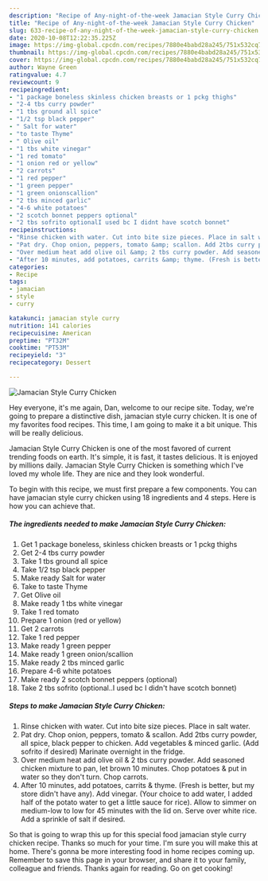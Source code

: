 ```yaml
---
description: "Recipe of Any-night-of-the-week Jamacian Style Curry Chicken"
title: "Recipe of Any-night-of-the-week Jamacian Style Curry Chicken"
slug: 633-recipe-of-any-night-of-the-week-jamacian-style-curry-chicken
date: 2020-10-08T12:22:35.225Z
image: https://img-global.cpcdn.com/recipes/7880e4babd28a245/751x532cq70/jamacian-style-curry-chicken-recipe-main-photo.jpg
thumbnail: https://img-global.cpcdn.com/recipes/7880e4babd28a245/751x532cq70/jamacian-style-curry-chicken-recipe-main-photo.jpg
cover: https://img-global.cpcdn.com/recipes/7880e4babd28a245/751x532cq70/jamacian-style-curry-chicken-recipe-main-photo.jpg
author: Wayne Green
ratingvalue: 4.7
reviewcount: 9
recipeingredient:
- "1 package boneless skinless chicken breasts or 1 pckg thighs"
- "2-4 tbs curry powder"
- "1 tbs ground all spice"
- "1/2 tsp black pepper"
- " Salt for water"
- "to taste Thyme"
- " Olive oil"
- "1 tbs white vinegar"
- "1 red tomato"
- "1 onion red or yellow"
- "2 carrots"
- "1 red pepper"
- "1 green pepper"
- "1 green onionscallion"
- "2 tbs minced garlic"
- "4-6 white potatoes"
- "2 scotch bonnet peppers optional"
- "2 tbs sofrito optionalI used bc I didnt have scotch bonnet"
recipeinstructions:
- "Rinse chicken with water. Cut into bite size pieces. Place in salt water."
- "Pat dry. Chop onion, peppers, tomato &amp; scallon. Add 2tbs curry powder, all spice, black pepper to chicken. Add vegetables &amp; minced garlic. (Add sofrito if desired) Marinate overnight in the fridge."
- "Over medium heat add olive oil &amp; 2 tbs curry powder. Add seasoned chicken mixture to pan, let brown 10 minutes. Chop potatoes &amp; put in water so they don&#39;t turn. Chop carrots."
- "After 10 minutes, add potatoes, carrits &amp; thyme. (Fresh is better, but my store didn&#39;t have any). Add vinegar. (Your choice to add water, I added half of the potato water to get a little sauce for rice). Allow to simmer on medium-low to low for 45 minutes with the lid on. Serve over white rice. Add a sprinkle of salt if desired."
categories:
- Recipe
tags:
- jamacian
- style
- curry

katakunci: jamacian style curry 
nutrition: 141 calories
recipecuisine: American
preptime: "PT32M"
cooktime: "PT53M"
recipeyield: "3"
recipecategory: Dessert

---
```



![Jamacian Style Curry Chicken](https://img-global.cpcdn.com/recipes/7880e4babd28a245/751x532cq70/jamacian-style-curry-chicken-recipe-main-photo.jpg)

Hey everyone, it's me again, Dan, welcome to our recipe site. Today, we're going to prepare a distinctive dish, jamacian style curry chicken. It is one of my favorites food recipes. This time, I am going to make it a bit unique. This will be really delicious.

Jamacian Style Curry Chicken is one of the most favored of current trending foods on earth. It's simple, it is fast, it tastes delicious. It is enjoyed by millions daily. Jamacian Style Curry Chicken is something which I've loved my whole life. They are nice and they look wonderful.




To begin with this recipe, we must first prepare a few components. You can have jamacian style curry chicken using 18 ingredients and 4 steps. Here is how you can achieve that.

<!--inarticleads1-->

##### The ingredients needed to make Jamacian Style Curry Chicken:

1. Get 1 package boneless, skinless chicken breasts or 1 pckg thighs
1. Get 2-4 tbs curry powder
1. Take 1 tbs ground all spice
1. Take 1/2 tsp black pepper
1. Make ready  Salt for water
1. Take to taste Thyme
1. Get  Olive oil
1. Make ready 1 tbs white vinegar
1. Take 1 red tomato
1. Prepare 1 onion (red or yellow)
1. Get 2 carrots
1. Take 1 red pepper
1. Make ready 1 green pepper
1. Make ready 1 green onion/scallion
1. Make ready 2 tbs minced garlic
1. Prepare 4-6 white potatoes
1. Make ready 2 scotch bonnet peppers (optional)
1. Take 2 tbs sofrito (optional..I used bc I didn&#39;t have scotch bonnet)




<!--inarticleads2-->

##### Steps to make Jamacian Style Curry Chicken:

1. Rinse chicken with water. Cut into bite size pieces. Place in salt water.
1. Pat dry. Chop onion, peppers, tomato &amp; scallon. Add 2tbs curry powder, all spice, black pepper to chicken. Add vegetables &amp; minced garlic. (Add sofrito if desired) Marinate overnight in the fridge.
1. Over medium heat add olive oil &amp; 2 tbs curry powder. Add seasoned chicken mixture to pan, let brown 10 minutes. Chop potatoes &amp; put in water so they don&#39;t turn. Chop carrots.
1. After 10 minutes, add potatoes, carrits &amp; thyme. (Fresh is better, but my store didn&#39;t have any). Add vinegar. (Your choice to add water, I added half of the potato water to get a little sauce for rice). Allow to simmer on medium-low to low for 45 minutes with the lid on. Serve over white rice. Add a sprinkle of salt if desired.




So that is going to wrap this up for this special food jamacian style curry chicken recipe. Thanks so much for your time. I'm sure you will make this at home. There's gonna be more interesting food in home recipes coming up. Remember to save this page in your browser, and share it to your family, colleague and friends. Thanks again for reading. Go on get cooking!
